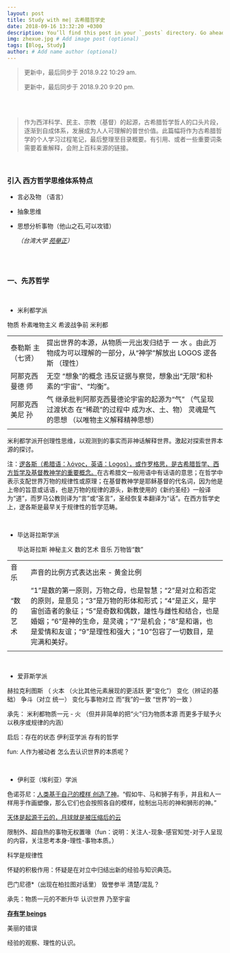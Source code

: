```yaml
---
layout: post
title: Study with me| 古希腊哲学史
date: 2018-09-16 13:32:20 +0300
description: You’ll find this post in your `_posts` directory. Go ahead and edit it and re-build the site to see your changes. # Add post description (optional)
img: zhexue.jpg # Add image post (optional)
tags: [Blog, Study]
author: # Add name author (optional)
---
```




> 更新中，最后同步于  2018.9.22 10:29 am.
>
> 更新中，最后同步于  2018.9.20 9:20 pm.

<br/>

<br/>

> 作为西洋科学、民主、宗教（基督）的起源，古希腊哲学哲人的口头片段，逐渐到自成体系，发展成为人人可理解的普世价值。此篇幅将作为古希腊哲学的个人学习过程笔记，最后整理至目录概要。有引用、或者一些重要词条需要着重解释，会附上百科来源的链接。
>

<br/>



### 引入 西方哲学思维体系特点

* 言必及物 （语言）

* 抽象思维

* 思想分析事物（他山之石,可以攻错）

  *（台湾大学 [苑舉正](https://www.coursera.org/instructor/yuann)）*

<br/>

<br/>

### **一、先苏哲学**

<br/>



* 米利都学派

物质  朴素唯物主义  希波战争前  米利都

|                     |                                                              |
| :------------------ | ------------------------------------------------------------ |
| 泰勒斯  主 （七贤） | 提出世界的本源，从物质一元出发归结于 一 水 。由此万物成为可以理解的一部分，从“神学”解放出 LOGOS 逻各斯 （理性） |
| 阿那克西曼德 师     | 无空   “想象”的概念 违反证据与察觉，想象出“无限”和朴素的“宇宙”、“均衡”。 |
| 阿那克西美尼 孙     | 气 继承批判阿那克西曼德论宇宙的起源为“气” （气呈现过渡状态 在“稀疏”的过程中 成为水、土、物） 灵魂是气的思想 （以唯物主义解释精神思想） |
|                     |                                                              |

米利都学派开创理性思维，以观测到的事实而非神话解释世界。激起对探索世界本源的探讨。

注：[逻各斯（希腊语：λόγος，英语：Logos），或作罗格思，是古希腊哲学、西方哲学及基督教神学的重要概念。](https://zh.wikipedia.org/wiki/%E9%82%8F%E5%90%84%E6%96%AF)在古希腊文一般用语中有话语的意思；在哲学中表示支配世界万物的规律性或原理；在基督教神学是耶稣基督的代名词，因为他是上帝的旨意或话语，也是万物的规律的源头，新教使用的《新约圣经》一般译为“道”，而罗马公教则译为“言”或“圣言”，圣经恢复本翻译为“话”。在西方哲学史上，逻各斯是最早关于规律性的哲学范畴。

<br/>



* 毕达哥拉斯学派



  毕达哥拉斯 神秘主义 数的艺术 音乐 万物皆“数”

|           |                                                              |
| --------- | ------------------------------------------------------------ |
| 音乐      | 声音的比例方式表达出来 - 黄金比例                            |
| “数的艺术 | “1”是数的第一原则，万物之母，也是智慧；“2”是对立和否定的原则，是意见；“3”是万物的形体和形式；“4”是正义，是宇宙创造者的象征；“5”是奇数和偶数，雄性与雌性和结合，也是婚姻；“6”是神的生命，是灵魂；“7”是机会；“8”是和谐，也是爱情和友谊；“9”是理性和强大；“10”包容了一切数目，是完满和美好。 |
|           |                                                              |



<br/>




* 爱菲斯学派

赫拉克利图斯 （  火本 （火比其他元素展现的更活跃 更“变化”）   变化（辨证的基础）   争斗（对立 统一）  变化与事物对立 而“我”的一致 “世界”的一致 ）

承先： 米利都物质一元 - 火 （但并非简单的把“火”归为物质本源 而更多于赋予火以秩序或规律的内涵）

启后：存在的状态 伊利亚学派 存有的哲学

fun:  人作为被动者 怎么去认识世界的本质呢？ 

<br/>




* 伊利亚（埃利亚）学派



色诺芬尼：<u>人类基于自己的模样 创造了神</u>。“假如牛、马和狮子有手，并且和人一样用手作画塑像，那么它们也会按照各自的模样，绘制出马形的神和狮形的神。”

[天体是起源于云的，月球就是被压缩后的云](https://zh.wikipedia.org/wiki/%E8%89%B2%E8%AF%BA%E8%8A%AC%E5%B0%BC)

限制外、超自热的事物无权置喙（fun：说明：关注人-现象-感官知觉-对于人呈现的内容，关注思考本身-理性-事物本质。）

科学是规律性

怀疑的积极作用：怀疑是在对立中归结出新的经验与知识典范。

巴门尼德*（出现在柏拉图对话里） 毁誉参半 清楚/混乱？

承先：物质一元的不断升华 认识世界 乃至宇宙

<u>**存有学 beings**</u> 

美丽的错误

经验的观察、理性的认识。

<br/>

<br/>



